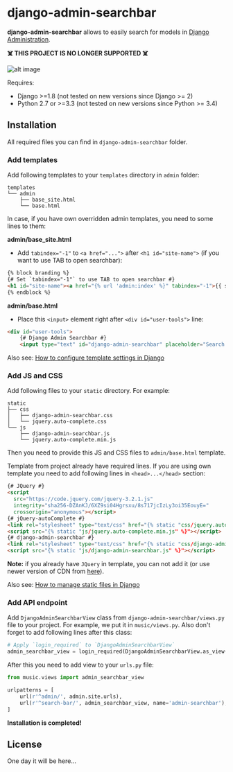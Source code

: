 django-admin-searchbar
======================

**django-admin-searchbar** allows to easily search for models in [Django Administration](https://docs.djangoproject.com/en/1.11/ref/contrib/admin/).

**☠️ THIS PROJECT IS NO LONGER SUPPORTED ☠️**

![alt image](http://i.imgur.com/LRivXqZ.gif)

Requires:

  * Django >=1.8 (not tested on new versions since Django >= 2)
  * Python 2.7 or >=3.3 (not tested on new versions since Python >= 3.4)

Installation
------------

All required files you can find in `django-admin-searchbar` folder.

### Add templates

Add following templates to your `templates` directory in `admin` folder:

```
templates
└── admin
    ├── base_site.html
    └── base.html
```

In case, if you have own overridden admin templates, you need to some lines to them:

**admin/base_site.html**
* Add `tabindex="-1"` to `<a href="...">` after `<h1 id="site-name">` (if you want to use TAB to open searchbar):
```html
{% block branding %}
{# Set `tabindex="-1"` to use TAB to open searchbar #}
<h1 id="site-name"><a href="{% url 'admin:index' %}" tabindex="-1">{{ site_header|default:_('Django administration') }}</a></h1>
{% endblock %}
```

**admin/base.html**
* Place this `<input>` element right after `<div id="user-tools">` line:
```html
<div id="user-tools">
    {# Django Admin Searchbar #}
    <input type="text" id="django-admin-searchbar" placeholder="Search...">
```

Also see: [How to configure template settings in Django](https://docs.djangoproject.com/en/1.11/topics/templates/#configuration)

### Add JS and CSS

Add following files to your `static` directory. For example:

```
static
├── css
│   ├── django-admin-searchbar.css
│   └── jquery.auto-complete.css
└── js
    ├── django-admin-searchbar.js
    └── jquery.auto-complete.min.js

```

Then you need to provide this JS and CSS files to `admin/base.html` template.

Template from project already have required lines. If you are using own template you need to add following lines in `<head>...</head>` section:

```html
{# JQuery #}
<script
  src="https://code.jquery.com/jquery-3.2.1.js"
  integrity="sha256-DZAnKJ/6XZ9si04Hgrsxu/8s717jcIzLy3oi35EouyE="
  crossorigin="anonymous"></script>
{# jQuery-autoComplete #}
<link rel="stylesheet" type="text/css" href="{% static "css/jquery.auto-complete.css" %}" />
<script src="{% static "js/jquery.auto-complete.min.js" %}"></script>
{# django-admin-searchbar #}
<link rel="stylesheet" type="text/css" href="{% static "css/django-admin-searchbar.css" %}" />
<script src="{% static "js/django-admin-searchbar.js" %}"></script>
```

**Note:** if you already have `JQuery` in template, you can not add it (or use newer version of CDN from [here](https://code.jquery.com/)).

Also see: [How to manage static files in Django](https://docs.djangoproject.com/en/1.11/howto/static-files/)

### Add API endpoint

Add `DjangoAdminSearchbarView` class from `django-admin-searchbar/views.py` file to your project. For example, we put it in `music/views.py`. Also don't forget to add following lines after this class:
```python
# Apply `login_required` to `DjangoAdminSearchbarView`
admin_searchbar_view = login_required(DjangoAdminSearchbarView.as_view())
```
After this you need to add view to your `urls.py` file:
```python
from music.views import admin_searchbar_view

urlpatterns = [
    url(r'^admin/', admin.site.urls),
    url(r'^search-bar/', admin_searchbar_view, name='admin-searchbar'),
]
```

**Installation is completed!**

License
-------
One day it will be here...
